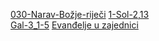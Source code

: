 
[030-Narav-Božje-riječi](../1.tečaj/030-Narav-Božje-riječi.md)
[1-Sol-2,13](../3.Biblijski%20tekstovi/1-Sol-2,13.md)  
[Gal-3_1-5](../3.Biblijski%20tekstovi/Gal-3_1-5.md)
[Evanđelje u zajednici](../1.tečaj/070-evanđelje-u-zajednici.md)